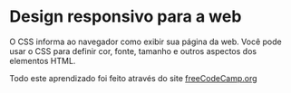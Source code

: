 # Design responsivo para a web 

O CSS informa ao navegador como exibir sua página da web. Você pode usar o CSS para definir cor, fonte, tamanho e outros aspectos dos elementos HTML.

Todo este aprendizado foi feito através do site <a href="https://www.freecodecamp.org">freeCodeCamp.org</a>
